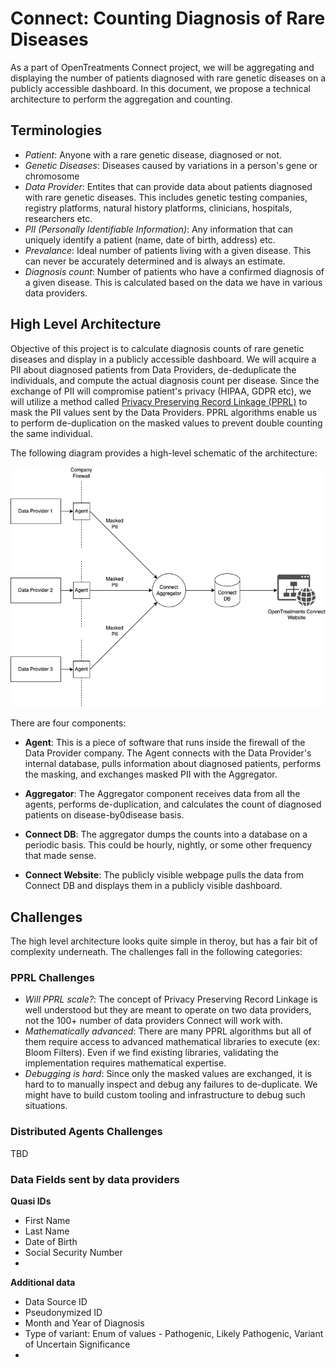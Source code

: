 # Connect: Counting Diagnosis of Rare Diseases

As a part of OpenTreatments Connect project, we will be aggregating and displaying the number of patients diagnosed with rare genetic diseases on a publicly accessible dashboard. In this document, we propose a technical architecture to perform the aggregation and counting.

## Terminologies
* *Patient*: Anyone with a rare genetic disease, diagnosed or not.
* *Genetic Diseases*: Diseases caused by variations in a person's gene or chromosome
* *Data Provider*: Entites that can provide data about patients diagnosed with rare genetic diseases. This includes genetic testing companies, registry platforms, natural history platforms, clinicians, hospitals, researchers etc.
* *PII (Personally Identifiable Information)*: Any information that can uniquely identify a patient (name, date of birth, address) etc. 
* *Prevalance*: Ideal number of patients living with a given disease. This can never be accurately determined and is always an estimate.
* *Diagnosis count*: Number of patients who have a confirmed diagnosis of a given disease. This is calculated based on the data we have in various data providers.

## High Level Architecture
Objective of this project is to calculate diagnosis counts of rare genetic diseases and display in a publicly accessible dashboard. We will acquire a PII about diagnosed patients from Data Providers, de-deduplicate the individuals, and compute the actual diagnosis count per disease. Since the exchange of PII will compromise patient's privacy (HIPAA, GDPR etc), we will utilize a method called [Privacy Preserving Record Linkage (PPRL)](https://link.springer.com/chapter/10.1007/978-3-319-49340-4_25) to mask the PII values sent by the Data Providers. PPRL algorithms enable us to perform de-duplication on the masked values to prevent double counting the same individual.

The following diagram provides a high-level schematic of the architecture: 

![Connect High Level Architecture](./Connect-Architecture.png)

There are four components:
* **Agent**: This is a piece of software that runs inside the firewall of the Data Provider company. The Agent connects with the Data Provider's internal database, pulls information about diagnosed patients, performs the masking, and exchanges masked PII with the Aggregator.

* **Aggregator**: The Aggregator component receives data from all the agents, performs de-duplication, and calculates the count of diagnosed patients on disease-by0disease basis. 

* **Connect DB**: The aggregator dumps the counts into a database on a periodic basis. This could be hourly, nightly, or some other frequency that made sense.

* **Connect Website**: The publicly visible webpage pulls the data from Connect DB and displays them in a publicly visible dashboard.


## Challenges
The high level architecture looks quite simple in theroy, but has a fair bit of complexity underneath. The challenges fall in the following categories:

### PPRL Challenges

* *Will PPRL scale?*: The concept of Privacy Preserving Record Linkage is well understood but they are meant to operate on two data providers, not the 100+ number of data providers Connect will work with. 
* *Mathematically advanced*: There are many PPRL algorithms but all of them require access to advanced mathematical libraries to execute (ex: Bloom Filters). Even if we find existing libraries, validating the implementation requires mathematical expertise. 
* *Debugging is hard*: Since only the masked values are exchanged, it is hard to to manually inspect and debug any failures to de-duplicate. We might have to build custom tooling and infrastructure to debug such situations.

### Distributed Agents Challenges

TBD

### Data Fields sent by data providers


**Quasi IDs**

* First Name
* Last Name
* Date of Birth
* Social Security Number
* 

**Additional data**

* Data Source ID
* Pseudonymized ID 
* Month and Year of Diagnosis
* Type of variant: Enum of values - Pathogenic, Likely Pathogenic, Variant of Uncertain Significance
* 



